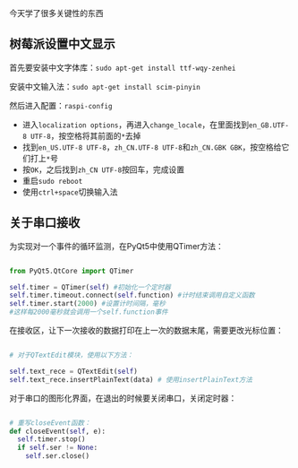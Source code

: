 今天学了很多关键性的东西

## 树莓派设置中文显示

首先要安装中文字体库：`sudo apt-get install ttf-wqy-zenhei`

安装中文输入法：`sudo apt-get install scim-pinyin`

然后进入配置：`raspi-config`
- 进入`localization options`，再进入`change_locale`，在里面找到`en_GB.UTF-8 UTF-8`，按空格将其前面的`*`去掉
- 找到`en_US.UTF-8 UTF-8`，`zh_CN.UTF-8 UTF-8`和`zh_CN.GBK GBK`，按空格给它们打上`*`号
- 按`OK`，之后找到`zh_CN UTF-8`按回车，完成设置
- 重启`sudo reboot`
- 使用`ctrl+space`切换输入法

## 关于串口接收

为实现对一个事件的循环监测，在PyQt5中使用QTimer方法：

```python

from PyQt5.QtCore import QTimer

self.timer = QTimer(self) #初始化一个定时器
self.timer.timeout.connect(self.function) #计时结束调用自定义函数
self.timer.start(2000) #设置计时间隔，毫秒
#这样每2000毫秒就会调用一个self.function事件
```

在接收区，让下一次接收的数据打印在上一次的数据末尾，需要更改光标位置：

```python

# 对于QTextEdit模块，使用以下方法：

self.text_rece = QTextEdit(self)
self.text_rece.insertPlainText(data) # 使用insertPlainText方法
```

对于串口的图形化界面，在退出的时候要关闭串口，关闭定时器：

```python

# 重写closeEvent函数：
def closeEvent(self, e):
  self.timer.stop()
  if self.ser != None:
    self.ser.close()
```
